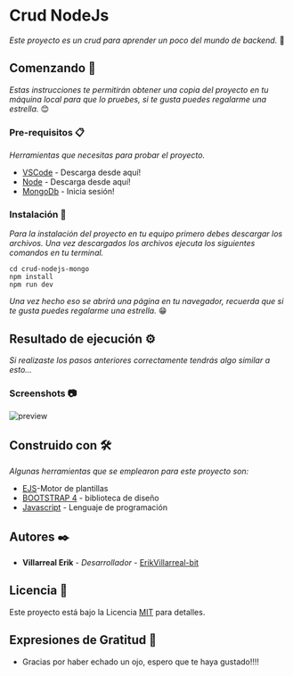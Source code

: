 # Crud NodeJs

_Este proyecto es un crud para aprender un poco del mundo de backend._ 🤯

## Comenzando 🚀

_Estas instrucciones te permitirán obtener una copia del proyecto en tu máquina local para que lo pruebes, si te gusta puedes regalarme una estrella._ 😊

### Pre-requisitos 📋

_Herramientas que necesitas para probar el proyecto._

* [VSCode](https://code.visualstudio.com/download) - Descarga desde aquí!
* [Node](https://nodejs.org/es/download/) - Descarga desde aquí!
* [MongoDb](https://account.mongodb.com/account/login?signedOut=true) - Inicia sesión!

### Instalación 🔧

_Para la instalación del proyecto en tu equipo primero debes descargar los archivos. Una vez descargados los archivos ejecuta los siguientes comandos en tu terminal._

```
cd crud-nodejs-mongo
npm install
npm run dev
```

_Una vez hecho eso se abrirá una página en tu navegador, recuerda que si te gusta puedes regalarme una estrella._ 😁


## Resultado de ejecución ⚙️

_Si realizaste los pasos anteriores correctamente tendrás algo similar a esto..._

### Screenshots 📷
![preview](https://user-images.githubusercontent.com/61395827/102176505-23e9a380-3e67-11eb-8378-7389784b13bf.PNG)

## Construido con 🛠️

_Algunas herramientas que se emplearon para este proyecto son:_

* [EJS](https://ejs.co/#install)-Motor de plantillas
* [BOOTSTRAP 4](https://getbootstrap.com/docs/5.0/getting-started/introduction/) - biblioteca de diseño
* [Javascript](https://developer.mozilla.org/es/docs/Learn/JavaScript) - Lenguaje de programación 

## Autores ✒️

* **Villarreal Erik** - *Desarrollador* - [ErikVillarreal-bit](https://github.com/ErikVillarreal-bit)

## Licencia 📄

Este proyecto está bajo la Licencia [MIT](https://es.wikipedia.org/wiki/Licencia_MIT#Caracter%C3%ADsticas_y_usos_de_esta_licencia) para detalles.

## Expresiones de Gratitud 🎁

* Gracias por haber echado un ojo, espero que te haya gustado!!!!
